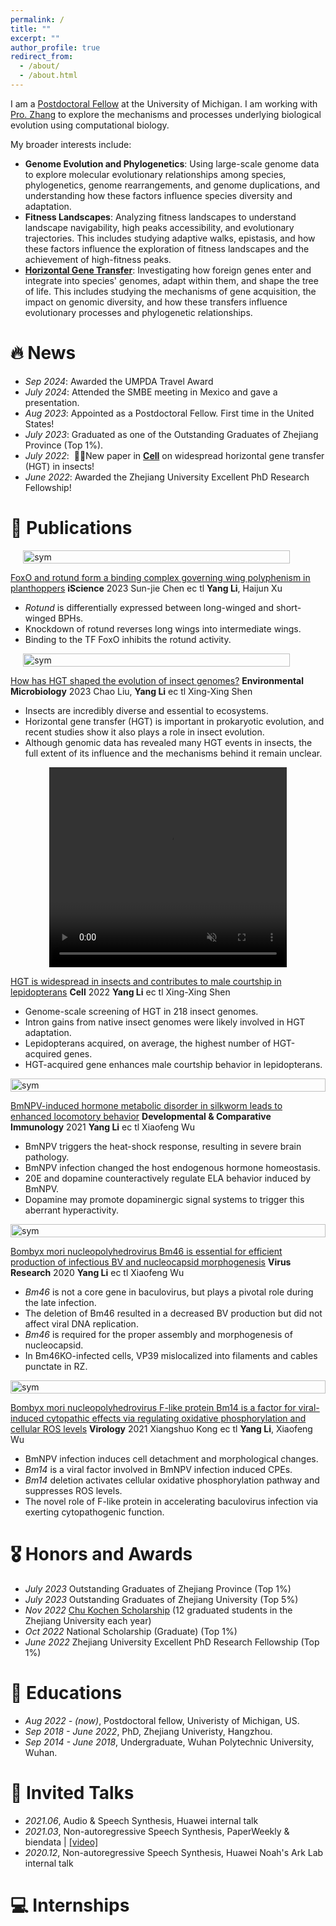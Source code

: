 ```yaml
---
permalink: /
title: ""
excerpt: ""
author_profile: true
redirect_from: 
  - /about/
  - /about.html
---
```


<span class='anchor' id='about-me'></span>

I am a [Postdoctoral Fellow](https://prod.lsa.umich.edu/eeb/people/postdoctoral-fellows/yang-li.html) at the University of Michigan. I am working with [Pro. Zhang](https://websites.umich.edu/~zhanglab/Research.html) to explore the mechanisms and processes underlying biological evolution using computational biology.

My broader interests include:
- **Genome Evolution and Phylogenetics**: Using large-scale genome data to explore molecular evolutionary relationships among species, phylogenetics, genome rearrangements, and genome duplications, and understanding how these factors influence species diversity and adaptation.
- **Fitness Landscapes**: Analyzing fitness landscapes to understand landscape navigability, high peaks accessibility, and evolutionary trajectories. This includes studying adaptive walks, epistasis, and how these factors influence the exploration of fitness landscapes and the achievement of high-fitness peaks.
- **[Horizontal Gene Transfer](https://doi.org/10.1016/j.cell.2022.06.014)**: Investigating how foreign genes enter and integrate into species' genomes, adapt within them, and shape the tree of life. This includes studying the mechanisms of gene acquisition, the impact on genomic diversity, and how these transfers influence evolutionary processes and phylogenetic relationships.



# 🔥 News
- *Sep 2024*: Awarded the UMPDA Travel Award
- *July 2024*: Attended the SMBE meeting in Mexico and gave a presentation.
- *Aug 2023*: Appointed as a Postdoctoral Fellow. First time in the United States!
- *July 2023*: Graduated as one of the Outstanding Graduates of Zhejiang Province (Top 1%).
- *July 2022*: &nbsp;🎉🎉New paper in **[Cell](https://doi.org/10.1016/j.cell.2022.06.014)** on widespread horizontal gene transfer (HGT) in insects!
- *June 2022*: Awarded the Zhejiang University Excellent PhD Research Fellowship!


# 📝 Publications 


<div class='paper-box' ><div class='paper-box-image' style="display: flex; justify-content: center; align-items: center;"><img src='images/P_xu.png' alt="sym" width="92%"></div>
<div class='paper-box-text' markdown="1">

[FoxO and rotund form a binding complex governing wing polyphenism in planthoppers](https://doi.org/10.1016/j.isci.2023.107182) **iScience** 2023 Sun-jie Chen ec tl **Yang Li**, Haijun Xu

- *Rotund* is differentially expressed between long-winged and short-winged BPHs.
- Knockdown of rotund reverses long wings into intermediate wings.
- Binding to the TF FoxO inhibits the rotund activity.
</div>
</div>

<div class='paper-box' ><div class='paper-box-image' style="display: flex; justify-content: center; align-items: center;"><img src='images/P-Env.png' alt="sym" width="92%"></div>
<div class='paper-box-text' markdown="1">

[How has HGT shaped the evolution of insect genomes?](https://doi.org/10.1111/1462-2920.16311) **Environmental Microbiology** 2023 Chao Liu, **Yang Li** ec tl Xing-Xing Shen

- Insects are incredibly diverse and essential to ecosystems.
- Horizontal gene transfer (HGT) is important in prokaryotic evolution, and recent studies show it also plays a role in insect evolution.
- Although genomic data has revealed many HGT events in insects, the full extent of its influence and the mechanisms behind it remain unclear.
</div>
</div>

<div class='paper-box'><div class='paper-box-video' style="display: flex; justify-content: center; align-items: center;"><video width="380" height="320" controls autoplay loop muted="border: none;"><source src="images/Cell_video.mp4" type="video/mp4"></video></div>
<div class='paper-box-text' markdown="1">
  
[HGT is widespread in insects and contributes to male courtship in lepidopterans](https://doi.org/10.1111/1462-2920.16311) **Cell** 2022 **Yang Li** ec tl Xing-Xing Shen

- Genome-scale screening of HGT in 218 insect genomes.
- Intron gains from native insect genomes were likely involved in HGT adaptation.
- Lepidopterans acquired, on average, the highest number of HGT-acquired genes.
- HGT-acquired gene enhances male courtship behavior in lepidopterans.
</div>
</div>

<div class='paper-box' ><div class='paper-box-image' style="display: flex; justify-content: center; align-items: center;"><img src='images/DCI.png' alt="sym" width="100%"></div>
<div class='paper-box-text' markdown="1">

[BmNPV-induced hormone metabolic disorder in silkworm leads to enhanced locomotory behavior](https://doi.org/10.1016/j.dci.2021.104036) **Developmental & Comparative Immunology** 2021 **Yang Li** ec tl Xiaofeng Wu

- BmNPV triggers the heat-shock response, resulting in severe brain pathology.
- BmNPV infection changed the host endogenous hormone homeostasis.
- 20E and dopamine counteractively regulate ELA behavior induced by BmNPV.
- Dopamine may promote dopaminergic signal systems to trigger this aberrant hyperactivity.
</div>
</div>

<div class='paper-box' ><div class='paper-box-image' style="display: flex; justify-content: center; align-items: center;"><img src='images/VR.png' alt="sym" width="100%"></div>
<div class='paper-box-text' markdown="1">

[Bombyx mori nucleopolyhedrovirus Bm46 is essential for efficient production of infectious BV and nucleocapsid morphogenesis](https://doi.org/10.1016/j.virusres.2020.198145) **Virus Research** 2020 **Yang Li** ec tl Xiaofeng Wu

- *Bm46* is not a core gene in baculovirus, but plays a pivotal role during the late infection.
- The deletion of Bm46 resulted in a decreased BV production but did not affect viral DNA replication.
- *Bm46* is required for the proper assembly and morphogenesis of nucleocapsid.
- In Bm46KO-infected cells, VP39 mislocalized into filaments and cables punctate in RZ.
</div>
</div>

<div class='paper-box' ><div class='paper-box-image' style="display: flex; justify-content: center; align-items: center;"><img src='images/virology.png' alt="sym" width="100%"></div>
<div class='paper-box-text' markdown="1">

[Bombyx mori nucleopolyhedrovirus F-like protein Bm14 is a factor for viral-induced cytopathic effects via regulating oxidative phosphorylation and cellular ROS levels](https://doi.org/10.1016/j.virol.2020.10.001) **Virology** 2021 Xiangshuo Kong ec tl **Yang Li**, Xiaofeng Wu

- BmNPV infection induces cell detachment and morphological changes.
- *Bm14* is a viral factor involved in BmNPV infection induced CPEs.
- *Bm14* deletion activates cellular oxidative phosphorylation pathway and suppresses ROS levels.
- The novel role of F-like protein in accelerating baculovirus infection via exerting cytopathogenic function.
</div>
</div>

# 🎖 Honors and Awards
- *July 2023* Outstanding Graduates of Zhejiang Province (Top 1%)
- *July 2023* Outstanding Graduates of Zhejiang University (Top 5%)
- *Nov 2022* [Chu Kochen Scholarship](https://baijiahao.baidu.com/s?id=1749110967329948808) (12 graduated students in the Zhejiang University each year)
- *Oct 2022* National Scholarship (Graduate) (Top 1%)
- *June 2022* Zhejiang University Excellent PhD Research Fellowship (Top 1%)

# 📖 Educations
- *Aug 2022 -  (now)*, Postdoctoral fellow, Univeristy of Michigan, US.
- *Sep 2018 - June 2022*, PhD, Zhejiang Univeristy, Hangzhou.
- *Sep 2014 - June 2018*, Undergraduate, Wuhan Polytechnic University, Wuhan.

# 💬 Invited Talks
- *2021.06*, Audio & Speech Synthesis, Huawei internal talk
- *2021.03*, Non-autoregressive Speech Synthesis, PaperWeekly & biendata \| [\[video\]](https://www.bilibili.com/video/BV1uf4y1t7Hr/)
- *2020.12*, Non-autoregressive Speech Synthesis, Huawei Noah's Ark Lab internal talk

# 💻 Internships
